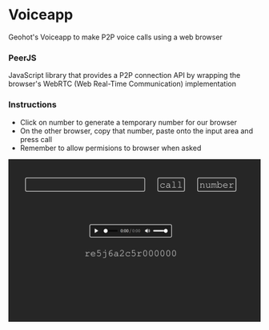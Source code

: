 # Voiceapp
Geohot's Voiceapp to make P2P voice calls using a web browser

### PeerJS
JavaScript library that provides a P2P connection API by wrapping the browser's WebRTC (Web Real-Time Communication) implementation

### Instructions

- Click on number to generate a temporary number for our browser
- On the other browser, copy that number, paste onto the input area and press call
- Remember to allow permisions to browser when asked 


<img src="presentation.png">
